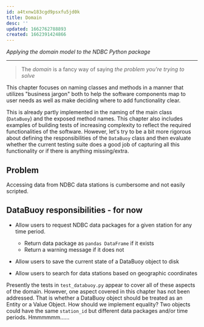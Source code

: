 ```yaml
---
id: a4txnw183cgd9psxfu5jd0k
title: Domain
desc: ''
updated: 1662762788893
created: 1662391424866
---
```

_Applying the domain model to the NDBC Python package_

---

> The _domain_ is a fancy way of saying _the problem you're trying to solve_


This chapter focuses on naming classes and methods in a manner that utilizes "business jargon" both to help the software components map to user needs as well as make deciding where to add functionality clear.

This is already partly implemented in the naming of the main class (`DataBuoy`) and the exposed method names.  This chapter also includes examples of building tests of increasing complexity to reflect the required functionalities of the software.  However, let's try to be a bit more rigorous about defining the responsibilities of the `DataBuoy` class and then evaluate whether the current testing suite does a good job of capturing all this functionality or if there is anything missing/extra.

## Problem
Accessing data from NDBC data stations is cumbersome and not easily scripted.

## DataBuoy responsibilities - for now
* Allow users to request NDBC data packages for a given station for any time period.
    * Return data package as `pandas DataFrame` if it exists
    * Return a warning message if it does not

* Allow users to save the current state of a DataBuoy object to disk
* Allow users to search for data stations based on geographic coordinates

Presently the tests in `test_databuoy.py` appear to cover all of these aspects of the domain.  However, one aspect covered in this chapter has not been addressed.  That is whether a DataBuoy object should be treated as an Entity or a Value Object.  How should we implement equality?  Two objects could have the same `station_id` but different data packages and/or time periods.  Hmmmmmm......